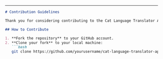 
---


```markdown
# Contribution Guidelines

Thank you for considering contributing to the Cat Language Translator App! By participating, you help improve the app and make it more enjoyable for cat owners worldwide.

## How to Contribute

1. **Fork the repository** to your GitHub account.
2. **Clone your fork** to your local machine:
   ```bash
   git clone https://github.com/yourusername/cat-language-translator-app.git
